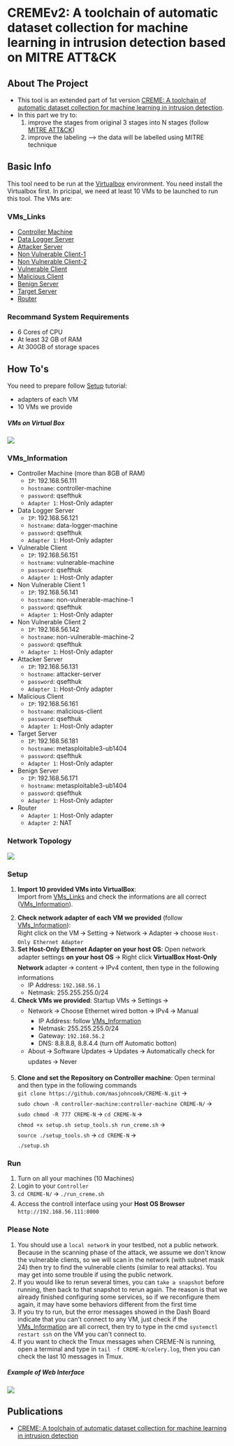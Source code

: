 # CREMEv2: A toolchain of automatic dataset collection for machine learning in intrusion detection based on MITRE ATT&CK

<!-- ABOUT THE PROJECT -->
## About The Project

* This tool is an extended part of 1st version [CREME: A toolchain of automatic dataset collection for machine learning in intrusion detection](https://github.com/buihuukhoi/CREME).
* In this part we try to:
  1. improve the stages from original 3 stages into N stages (follow [MITRE ATT&CK](https://attack.mitre.org/))
  2. improve the labeling --> the data will be labelled using MITRE technique


## Basic Info
This tool need to be run at the [Virtualbox](https://www.virtualbox.org/wiki/Downloads) environment. You need install the Virtualbox first. In pricipal, we need at least 10 VMs to be launched to run this tool. The VMs are:

### VMs_Links
  * [Controller Machine](https://drive.google.com/file/d/1mtH_RP8pA6Pe0qJiZwO4HwgUjTkdvJEX/view?usp=sharing)
  * [Data Logger Server](https://drive.google.com/file/d/1me4T5wy0Vtn1XE89S8PHIJqpq23yT7lG/view?usp=sharing)
  * [Attacker Server](https://drive.google.com/file/d/1xrIjN2AYGRTewz1DuGxILgsEEclVpOtZ/view?usp=sharing)
  * [Non Vulnerable Client-1](https://drive.google.com/file/d/1gFP1xIumpLdcwvSo_aTLaG1RFWPUJtCt/view?usp=sharing)
  * [Non Vulnerable Client-2](https://drive.google.com/file/d/1NF6uL4lL1_QzP2i6JWF_JTLu9ebeVdqV/view?usp=sharing)
  * [Vulnerable Client](https://drive.google.com/file/d/1jgrI87fCKzE17Ar0ZpqmvbjgYJ4n7Ddb/view?usp=sharing)
  * [Malicious Client](https://drive.google.com/file/d/1d9kbB0IBYdukO2_ZL17ZM-vhbs-gHyRf/view?usp=sharing)
  * [Benign Server](https://drive.google.com/file/d/1sGVZfg5WLbXkfdrQeiCMtywtlykwSQKt/view?usp=sharing)
  * [Target Server](https://drive.google.com/file/d/1SLsuOdLY3gx9W38bnmsawqAuQZ5r_bwp/view?usp=sharing)
  * [Router](https://drive.google.com/drive/folders/1IGquyUqcym9Mvd-9hWRIaQrEEhzt1y9M?usp=sharing)


### Recommand System Requirements
* 6 Cores of CPU
* At least 32 GB of RAM
* At 300GB of storage spaces



<!-- GETTING STARTED -->
## How To's
You need to prepare follow [Setup](#Setup) tutorial:
  * adapters of each VM
  * 10 VMs we provide

##### VMs on Virtual Box
![](https://i.imgur.com/R4FWhjS.png)

### VMs_Information
* Controller Machine (more than 8GB of RAM)
  * `IP`: 192.168.56.111
  * `hostname`: controller-machine
  * `password`: qsefthuk
  * `Adapter 1`: Host-Only adapter
* Data Logger Server
  * `IP`: 192.168.56.121
  * `hostname`: data-logger-machine
  * `password`: qsefthuk
  * `Adapter 1`: Host-Only adapter
* Vulnerable Client
  * `IP`: 192.168.56.151
  * `hostname`: vulnerable-machine
  * `password`: qsefthuk
  * `Adapter 1`: Host-Only adapter
* Non Vulnerable Client 1
  * `IP`: 192.168.56.141
  * `hostname`: non-vulnerable-machine-1
  * `password`: qsefthuk
  * `Adapter 1`: Host-Only adapter
* Non Vulnerable Client 2
  * `IP`: 192.168.56.142
  * `hostname`: non-vulnerable-machine-2
  * `password`: qsefthuk
  * `Adapter 1`: Host-Only adapter
* Attacker Server
   * `IP`: 192.168.56.131
   * `hostname`: attacker-server
   * `password`: qsefthuk
   * `Adapter 1`: Host-Only adapter
* Malicious Client
   * `IP`: 192.168.56.161
   * `hostname`: malicious-client
   * `password`: qsefthuk
   * `Adapter 1`: Host-Only adapter
* Target Server
  * `IP`: 192.168.56.181
  * `hostname`: metasploitable3-ub1404
  * `password`: qsefthuk
  * `Adapter 1`: Host-Only adapter
* Benign Server
  * `IP`: 192.168.56.171
  * `hostname`: metasploitable3-ub1404
  * `password`: qsefthuk
  * `Adapter 1`: Host-Only adapter
* Router
  * `Adapter 1`: Host-Only adapter
  * `Adapter 2`: NAT

### Network Topology
![](https://i.imgur.com/pLAkRIy.jpg)

### Setup
<!-- 1. `Create a Nat network`:\
    Open VirtualBox 🡪 File 🡪 Preferences… 🡪 Network 🡪 Add a new NatNetwork 🡪 Right click on the new network 🡪 Edit NAT Network 🡪 Update Network CIDR to 192.168.56.0/24 🡪 OK 🡪 OK -->
1. **Import 10 provided VMs into VirtualBox**:\
    Import from [VMs_Links](#VMs_Links) and check the informations are all correct ([VMs_Information](#VMs_Information)).
<!-- 2. **Install the 5 VMs we didn't provide**:\
    OS version should be [Ubuntu 20.04(server/desktop)](https://ubuntu.com/download). Create hostname and password follow [VMs_Information](#VMs_Information). -->
2. **Check network adapter of each VM we provided** (follow [VMs_Information](#VMs_Information)):\
    Right click on the VM 🡪 Setting 🡪 Network 🡪 Adapter 🡪 choose `Host-Only Ethernet Adapter`
3. **Set Host-Only Ethernet Adapter on your host OS**: Open network adapter settings **on your host OS** 🡪 Right click **VirtualBox Host-Only Network** adapter 🡪 content 🡪 IPv4 content, then type in the following informations
    * IP Address: `192.168.56.1`
    * Netmask: 255.255.255.0/24
4. **Check VMs we provided**: Startup VMs 🡪 Settings 🡪
    * Network 🡪 Choose Ethernet wired botton 🡪 IPv4 🡪 Manual
        * IP Address: follow [VMs_Information](#VMs_Information)
        * Netmask: 255.255.255.0/24
        * Gateway: `192.168.56.2`
        * DNS: 8.8.8.8, 8.8.4.4 (turn off Automatic botton)
    * About 🡪 Software Updates 🡪 Updates 🡪 Automatically check for updates 🡪 Never
<!-- 5. **Continue to set the 5 VMs you created**: Open terminal and type in the following commands\
    `sudo passwd root`, then set the password to **qsefthuk** 🡪\
    `sudo apt update` 🡪 `sudo apt install openssh-server vim -y` 🡪\
    `sudo vim /etc/ssh/sshd_config`, then find the line contains **PermitRootLogin**, Updates it to `PermitRootLogin yes` 🡪 save and quit 🡪\
    `systemctl restart sshd` -->
5. **Clone and set the Repository on Controller machine**: Open terminal and then type in the following commands\
    `git clone https://github.com/masjohncook/CREME-N.git` 🡪\
    `sudo chown -R controller-machine:controller-machine CREME-N/` 🡪\
    `sudo chmod -R 777 CREME-N` 🡪 `cd CREME-N` 🡪\
    `chmod +x setup.sh setup_tools.sh run_creme.sh` 🡪\
    `source ./setup_tools.sh` 🡪 `cd CREME-N` 🡪\
    `./setup.sh`

### Run
1. Turn on all your machines (10 Machines)
2. Login to your `Controller`
3. `cd CREME-N/` 🡪 `./run_creme.sh`
4. Access the controll interface using your **Host OS Browser** `http://192.168.56.111:8000`

### Please Note
1. You should use a `local network` in your testbed, not a public network. Because in the scanning phase of the attack, we assume we don't know the vulnerable clients, so we will scan in the network (with subnet mask 24) then try to find the vulnerable clients (similar to real attacks). You may get into some trouble if using the public network.
2. If you would like to rerun several times, you can `take a snapshot` before running, then back to that snapshot to rerun again. The reason is that we already finished configuring some services, so if we reconfigure them again, it may have some behaviors different from the first time
3. If you try to run, but the error messages showed in the Dash Board indicate that you can't connect to any VM, just check if the [VMs_Information](#VMs_Information) are all correct, then try to type in the cmd `systemctl restart ssh` on the VM you can't connect to.
4. If you want to check the Tmux messages when CREME-N is running, open a terminal and type in `tail -f CREME-N/celery.log`, then you can check the last 10 messages in Tmux.

##### Example of Web Interface
![](https://i.imgur.com/5xTMXRn.png)

<!-- Dataset -->
<!--## Generated Dataset

The dataset can be found at [here](https://drive.google.com/drive/folders/1bEsx64H2vogJKgI_OTVQ8n71VahtLxz5?usp=sharing)-->

## Publications
* [CREME: A toolchain of automatic dataset collection for machine learning in intrusion detection](https://www.sciencedirect.com/science/article/abs/pii/S1084804521002137)
